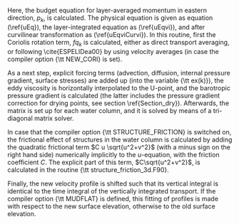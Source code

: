 Here, the budget equation for layer-averaged momentum in eastern direction,
$p_k$,
is calculated. The physical equation is given as equation (\ref{uEq}),
the layer-integrated equation as (\ref{uEqvi}), and after curvilinear
transformation as (\ref{uEqviCurvi}).
In this routine, first the Coriolis rotation term, $fq_k$ is calculated,
either as direct transport averaging, or following \cite{ESPELIDea00}
by using velocity averages (in case the compiler option {\tt NEW\_CORI}
is set).

As a next step, explicit forcing terms (advection, diffusion,
internal pressure gradient, surface stresses) are added up (into the variable
{\tt ex(k)}), the eddy viscosity is horizontally interpolated to the U-point,
and the barotropic pressure gradient is calculated (the latter
includes the pressure gradient correction for drying points, see
section \ref{Section_dry}).
Afterwards, the matrix is set up for each water column, and it is solved
by means of a tri-diagonal matrix solver.

In case that the compiler option {\tt STRUCTURE\_FRICTION} is switched on,
the frictional effect of structures in the water column is calculated
by adding the quadratic frictional term $C u \sqrt{u^2+v^2}$ (with a minus sign on
the right hand side) numerically implicitly to the $u$-equation,
with the friction coefficient $C$. The explicit part of this term, $C\sqrt{u^2+v^2}$,
is calculated in the routine {\tt structure\_friction\_3d.F90}.

Finally, the new velocity profile is shifted such that its vertical
integral is identical to the time integral of the vertically integrated
transport.
If the compiler option {\tt MUDFLAT} is defined, this fitting of profiles
is made with
respect to the new surface elevation, otherwise to the
old surface elevation.
